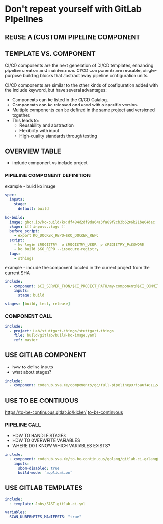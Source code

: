 # Don't repeat yourself with GitLab Pipelines

## REUSE A (CUSTOM) PIPELINE COMPONENT

## TEMPLATE VS. COMPONENT

CI/CD components are the next generation of CI/CD templates, enhancing pipeline creation and maintenance. CI/CD components are reusable, single-purpose building blocks that abstract away pipeline configuration units.

CI/CD components are similar to the other kinds of configuration added with the include keyword, but have several advantages:
* Components can be listed in the CI/CD Catalog.
* Components can be released and used with a specific version.
* Multiple components can be defined in the same project and versioned together.
* This leads to:
  * Reusability and abstraction
  * Flexibility with input
  * High-quality standards through testing

## OVERVIEW TABLE 
* include component vs include project


### PIPELINE COMPONENT DEFINITION

example - build ko image

```yaml
spec:
  inputs:
    stage:
      default: build
---
ko-build:
  image: ghcr.io/ko-build/ko:df484d2df9da64a3fa89f2cb3b6286b21be04dac
  stage: $[[ inputs.stage ]]
  before_script:
    - export KO_DOCKER_REPO=$KO_DOCKER_REPO
  script:
    - ko login $REGISTRY -u $REGISTRY_USER -p $REGISTRY_PASSWORD
    - ko build $KO_REPO --insecure-registry
  tags:
    - sthings
```

example - include the component located in the current project from the current SHA

```yaml
include:
  - component: $CI_SERVER_FQDN/$CI_PROJECT_PATH/my-component@$CI_COMMIT_SHA
    inputs:
      stage: build

stages: [build, test, release]
```

### COMPONENT CALL


```yaml
include:
  - project: Lab/stuttgart-things/stuttgart-things
    file: build/gitlab/build-ko-image.yaml
    ref: master
```

## USE GITLAB COMPONENT

* how to define inputs
* what about stages? 

```yaml
include:
  - component: codehub.sva.de/components/go/full-pipeline@97f5a6f4811246faa07892e75a17c4c9f7f9c2e3
```

## USE TO BE CONTIUOUS 

https://to-be-continuous.gitlab.io/kicker/
[to-be-continuous](https://gitlab.com/to-be-continuous)

### PIPELINE CALL

* HOW TO HANDLE STAGES
* HOW TO OVERWRITE VARIABLES
* WHERE DO I KNOW WHICH VARIABLES EXISTS?

```yaml
include:
  - component: codehub.sva.de/to-be-continuous/golang/gitlab-ci-golang@4.10.0 # to be continous
    inputs:
      sbom-disabled: true
      build-mode: "application"
```


## USE GITLAB TEMPLATES

```yaml
include:
  - template: Jobs/SAST.gitlab-ci.yml

variables:
  SCAN_KUBERNETES_MANIFESTS: "true"

```



